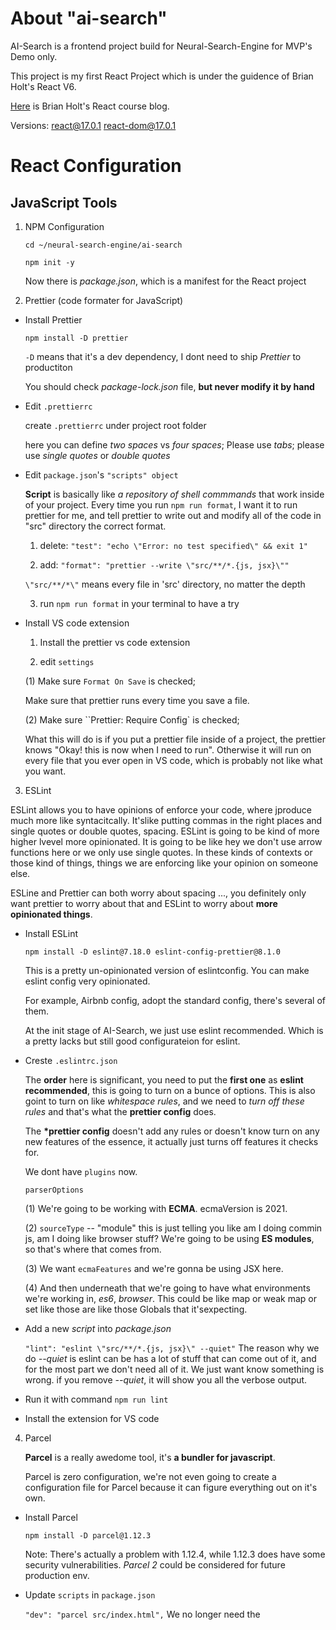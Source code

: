 # About "ai-search"

AI-Search is a frontend project build for Neural-Search-Engine for MVP's Demo only.

This project is my first React Project which is under the guidence of Brian Holt's React V6.

[Here](https://btholt.github.io/complete-intro-to-react-v6/) is Brian Holt's React course blog.

Versions: react@17.0.1 react-dom@17.0.1

# React Configuration

## JavaScript Tools

1. NPM Configuration

   `cd ~/neural-search-engine/ai-search`

   `npm init -y`

   Now there is _package.json_, which is a manifest for the React project

2. Prettier (code formater for JavaScript)

- Install Prettier

  `npm install -D prettier`

  `-D` means that it's a dev dependency, I dont need to ship _Prettier_ to productiton

  You should check _package-lock.json_ file, **but never modify it by hand**

- Edit `.prettierrc`

  create `.prettierrc` under project root folder

  here you can define _two spaces_ vs _four spaces_; Please use _tabs_; please use _single quotes_ or _double quotes_

- Edit `package.json`'s `"scripts" object`

  **Script** is basically like _a repository of shell commmands_ that work inside of your project.
  Every time you run `npm run format`, I want it to run prettier for me,
  and tell prettier to write out and modify all of the code in "src" directory the correct format.

  1. delete: `"test": "echo \"Error: no test specified\" && exit 1"`

  2. add: `"format": "prettier --write \"src/**/*.{js, jsx}\""`

  `\"src/**/*\"` means every file in 'src' directory, no matter the depth

  3. run `npm run format` in your terminal to have a try

- Install VS code extension

  1. Install the prettier vs code extension

  2. edit `settings`

  (1) Make sure `Format On Save` is checked;

  Make sure that prettier runs every time you save a file.

  (2) Make sure ``Prettier: Require Config` is checked;

  What this will do is if you put a prettier file inside of a project, the prettier knows "Okay! this is now when I need to run".
  Otherwise it will run on every file that you ever open in VS code, which is probably not like what you want.

3. ESLint

ESLint allows you to have opinions of enforce your code, where jproduce much more like syntacitcally. It'slike putting commas in the right places and single quotes or double quotes, spacing. ESLint is going to be kind of more higher lvevel more opinionated. It is going to be like hey we don't use arrow functions here or we only use single quotes. In these kinds of contexts or those kind of things, things we are enforcing like your opinion on someone else.

ESLine and Prettier can both worry about spacing ..., you definitely only want prettier to worry about that and ESLint to worry about **more opinionated things**.

- Install ESLint

  `npm install -D eslint@7.18.0 eslint-config-prettier@8.1.0`

  This is a pretty un-opinionated version of eslintconfig. You can make eslint config very opinionated.

  For example, Airbnb config, adopt the standard config, there's several of them.

  At the init stage of AI-Search, we just use eslint recommended. Which is a pretty lacks but still good configurateion for eslint.

- Creste `.eslintrc.json`

  The **order** here is significant, you need to put the **first one** as **eslint recommended**, this is going to turn on a bunce of options.
  This is also goint to turn on like _whitespace rules_, and we need to _turn off these rules_ and that's what the **prettier config** does.

  The **\*prettier config** doesn't add any rules or doesn't know turn on any new features of the essence, it actually just turns off features it checks for.

  We dont have `plugins` now.

  `parserOptions`

  (1) We're going to be working with **ECMA**. ecmaVersion is 2021.

  (2) `sourceType` -- "module" this is just telling you like am I doing commin js, am I doing like browser stuff? We're going to be using **ES modules**, so that's where that comes from.

  (3) We want `ecmaFeatures` and we're gonna be using JSX here.

  (4) And then underneath that we're going to have what environments we're working in, _es6_, _browser_. This could be like map or weak map or set like those are like those Globals that it'sexpecting.

- Add a new _script_ into _package.json_

  `"lint": "eslint \"src/**/*.{js, jsx}\" --quiet"`
  The reason why we do _--quiet_ is eslint can be has a lot of stuff that can come out of it, and for the most part we don't need all of it. We just want know something is wrong. if you remove _--quiet_, it will show you all the verbose output.

- Run it with command `npm run lint`

- Install the extension for VS code

4. Parcel

   **Parcel** is a really awedome tool, it's **a bundler for javascript**.

   Parcel is zero configuration, we're not even going to create a configuration file for Parcel because it can figure everything out on it's own.

- Install Parcel

  `npm install -D parcel@1.12.3`

  Note: There's actually a problem with 1.12.4, while 1.12.3 does have some security vulnerabilities. _Parcel 2_ could be considered for future production env.

- Update `scripts` in `package.json`

  `"dev": "parcel src/index.html",` We no longer need the <script> tags, because we are going to bundle Reactg directly into our application and not rely on unpackage anymore.

- Install dependencies

  `npm install react@17.0.1 react-dom@17.0.1"

- Bring up Dev version of Reacgt app

  `num run lint`

  `npm run dev` --- THis is goint to start a localhost sever

5. Babel

   **Babel** is a transplier tool(not a complier). If you are using Parcel and when you have to modify Babel you can just drop in the Babel RC file, and Parcel will automatically read that for you & change how your Babel is working.

- create `.babelrc`
  It is kind of a mess to configure Babel, but we have `presets` which is a list of presets that we have in the `.babelrc`. This will be getting merged with the ones that parcel has. A parcel has other presets that it's putting in there for you, like one called 'M', which is very important.

- Install

  `npm install -D @babel/core@7.12.16 @babel/preset-react@7.12.13`

  So we have to give it the node modules that it's going to use to do that translation.

- Config `package.json`

  double check first for the install step

  **Note**: dont ship the ".map" files into production. The .map files reference to the source files for dev and debug puropse, they are called "source maps".

  Create a **"browserslist" proterty**. This is how you identify to babble and parcel, I'm targeting these browsers. If you find out more about that, you cna just go to "browserslist.dev".
